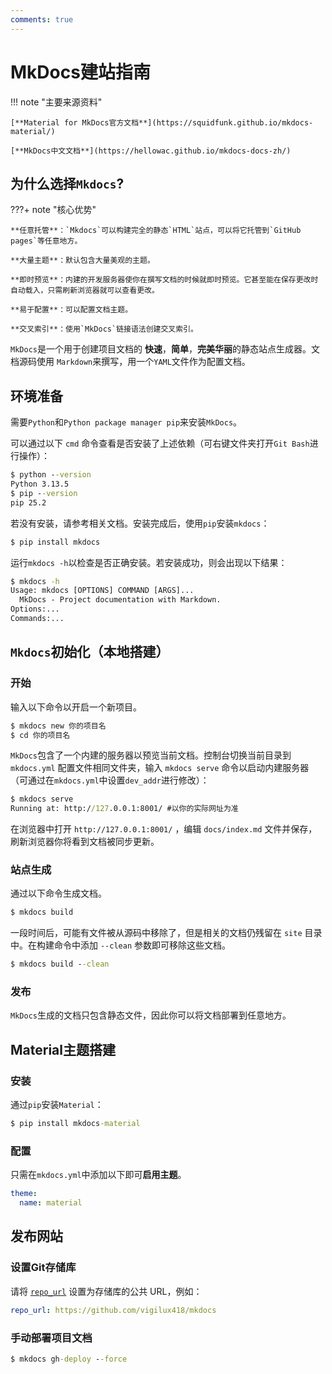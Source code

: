 ```yaml
---
comments: true
---
```


# MkDocs建站指南

!!! note "主要来源资料"

    [**Material for MkDocs官方文档**](https://squidfunk.github.io/mkdocs-material/)
    
    [**MkDocs中文文档**](https://hellowac.github.io/mkdocs-docs-zh/)

## 为什么选择`Mkdocs`?

???+ note "核心优势"

    **任意托管**：`Mkdocs`可以构建完全的静态`HTML`站点，可以将它托管到`GitHub pages`等任意地方。
    
    **大量主题**：默认包含大量美观的主题。
    
    **即时预览**：内建的开发服务器使你在撰写文档的时候就即时预览。它甚至能在保存更改时自动载入，只需刷新浏览器就可以查看更改。
    
    **易于配置**：可以配置文档主题。
    
    **交叉索引**：使用`MkDocs`链接语法创建交叉索引。

`MkDocs`是一个用于创建项目文档的 **快速**，**简单**，**完美华丽**的静态站点生成器。文档源码使用 `Markdown`来撰写，用一个`YAML`文件作为配置文档。

## 环境准备

需要`Python`和`Python package manager pip`来安装`MkDocs`。

可以通过以下 `cmd` 命令查看是否安装了上述依赖（可右键文件夹打开`Git Bash`进行操作）：

```cmd
$ python --version
Python 3.13.5
$ pip --version
pip 25.2
```

若没有安装，请参考相关文档。安装完成后，使用`pip`安装`mkdocs`：

```cmd
$ pip install mkdocs
```

运行`mkdocs -h`以检查是否正确安装。若安装成功，则会出现以下结果：

```cmd
$ mkdocs -h
Usage: mkdocs [OPTIONS] COMMAND [ARGS]...
  MkDocs - Project documentation with Markdown.
Options:...
Commands:...
```

## `Mkdocs`初始化（本地搭建）

### 开始

输入以下命令以开启一个新项目。

```cmd
$ mkdocs new 你的项目名
$ cd 你的项目名
```

`MkDocs`包含了一个内建的服务器以预览当前文档。控制台切换当前目录到 `mkdocs.yml` 配置文件相同文件夹，输入 `mkdocs serve` 命令以启动内建服务器（可通过在`mkdocs.yml`中设置`dev_addr`进行修改）：

```cmd
$ mkdocs serve
Running at: http://127.0.0.1:8001/ #以你的实际网址为准
```

在浏览器中打开 `http://127.0.0.1:8001/` ，编辑 `docs/index.md` 文件并保存，刷新浏览器你将看到文档被同步更新。

### 站点生成

通过以下命令生成文档。

```cmd
$ mkdocs build
```

一段时间后，可能有文件被从源码中移除了，但是相关的文档仍残留在 `site` 目录中。在构建命令中添加 `--clean` 参数即可移除这些文档。

```cmd
$ mkdocs build --clean
```

### 发布

`MkDocs`生成的文档只包含静态文件，因此你可以将文档部署到任意地方。

## Material主题搭建

### 安装

通过`pip`安装`Material`：

```cmd
$ pip install mkdocs-material
```

### 配置

只需在`mkdocs.yml`中添加以下即可**启用主题**。

```yaml
theme: 
  name: material
```

## 发布网站

### 设置Git存储库

请将 [`repo_url`](https://www.mkdocs.org/user-guide/configuration/#repo_url) 设置为存储库的公共 URL，例如：

```yaml
repo_url: https://github.com/vigilux418/mkdocs
```

### 手动部署项目文档

```cmd
$ mkdocs gh-deploy --force
```
